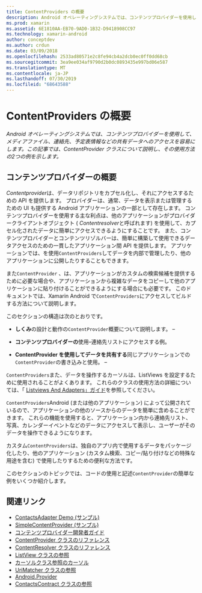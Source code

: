 ```yaml
---
title: ContentProviders の概要
description: Android オペレーティングシステムでは、コンテンツプロバイダーを使用して、メディアファイル、連絡先、予定表情報などの共有データへのアクセスを容易にします。 この記事では、ContentProvider クラスについて説明し、その使用方法の2つの例を示します。
ms.prod: xamarin
ms.assetid: 6E1810AA-EB70-9AD0-1B32-D9418908CC97
ms.technology: xamarin-android
author: conceptdev
ms.author: crdun
ms.date: 03/09/2018
ms.openlocfilehash: 2533ad80571e2c8fe94cb4a2dcb0ec0ff0dd68cb
ms.sourcegitcommit: 3ea9ee034af9790d2b0dc0893435e997bd06e587
ms.translationtype: MT
ms.contentlocale: ja-JP
ms.lasthandoff: 07/30/2019
ms.locfileid: "68643588"
---
```

# <a name="intro-to-contentproviders"></a>ContentProviders の概要

_Android オペレーティングシステムでは、コンテンツプロバイダーを使用して、メディアファイル、連絡先、予定表情報などの共有データへのアクセスを容易にします。この記事では、ContentProvider クラスについて説明し、その使用方法の2つの例を示します。_


## <a name="content-providers-overview"></a>コンテンツプロバイダーの概要

*Contentprovider*は、データリポジトリをカプセル化し、それにアクセスするための API を提供します。 プロバイダーは、通常、データを表示または管理するための UI も提供する Android アプリケーションの一部として存在します。 コンテンツプロバイダーを使用する主な利点は、他のアプリケーションがプロバイダークライアントオブジェクト ( *Contentresolver*と呼ばれます) を使用して、カプセル化されたデータに簡単にアクセスできるようにすることです。 また、コンテンツプロバイダーとコンテンツリゾルバーは、簡単に構築して使用できるデータアクセスのための一貫したアプリケーション間 API を提供します。 アプリケーションでは、を使用`ContentProviders`してデータを内部で管理したり、他のアプリケーションに公開したりすることもできます。

また`ContentProvider` 、は、アプリケーションがカスタムの検索候補を提供するために必要な場合や、アプリケーションから複雑なデータをコピーして他のアプリケーションに貼り付けることができるようにする場合にも必要です。 このドキュメントでは、Xamarin Android で`ContentProviders`にアクセスしてビルドする方法について説明します。

このセクションの構造は次のとおりです。

- **しくみ**の設計と動作の`ContentProvider`概要について説明します。 &ndash;

- **コンテンツプロバイダーの**使用&ndash;連絡先リストにアクセスする例。

- **ContentProvider を使用してデータを共有する**同じアプリケーションでの`ContentProvider`の書き込みと使用。 &ndash;

`ContentProviders`また、データを操作するカーソルは、ListViews を設定するために使用されることがよくあります。 これらのクラスの使用方法の詳細については、「 [Listviews And Adapters」ガイド](~/android/user-interface/layouts/list-view/index.md)を参照してください。

`ContentProviders`Android (または他のアプリケーション) によって公開されているので、アプリケーションの他のソースからのデータを簡単に含めることができます。 これらの機能を使用すると、アプリケーション内から連絡先リスト、写真、カレンダーイベントなどのデータにアクセスして表示し、ユーザーがそのデータを操作できるようになります。

カスタム`ContentProviders`は、独自のアプリ内で使用するデータをパッケージ化したり、他のアプリケーション (カスタム検索、コピー/貼り付けなどの特殊な用途を含む) で使用したりするための便利な方法です。

このセクションのトピックでは、コードの使用と記述`ContentProvider`の簡単な例をいくつか紹介します。



## <a name="related-links"></a>関連リンク

- [ContactsAdapter Demo (サンプル)](https://docs.microsoft.com/samples/xamarin/monodroid-samples/platformfeatures-contactsadapterdemo)
- [SimpleContentProvider (サンプル)](https://docs.microsoft.com/samples/xamarin/monodroid-samples/platformfeatures-simplecontentprovider)
- [コンテンツプロバイダー開発者ガイド](https://developer.android.com/guide/topics/providers/content-providers.html)
- [ContentProvider クラスのリファレンス](xref:Android.Content.ContentProvider)
- [ContentResolver クラスのリファレンス](xref:Android.Content.ContentResolver)
- [ListView クラスの参照](xref:Android.Widget.ListView)
- [カーソルクラス参照のカーソル](xref:Android.Widget.CursorAdapter)
- [UriMatcher クラスの参照](xref:Android.Content.UriMatcher)
- [Android.Provider](xref:Android.Provider)
- [ContactsContract クラスの参照](xref:Android.Provider.ContactsContract)
